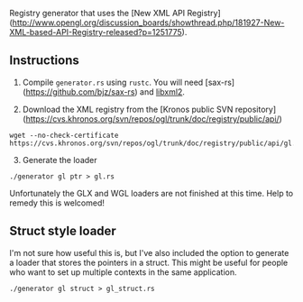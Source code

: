 Registry generator that uses the [New XML API Registry]
(http://www.opengl.org/discussion_boards/showthread.php/181927-New-XML-based-API-Registry-released?p=1251775).

## Instructions

1. Compile `generator.rs` using `rustc`. You will need [sax-rs]
   (https://github.com/bjz/sax-rs) and [libxml2](http://www.xmlsoft.org/).

2. Download the XML registry from the [Kronos public SVN repository]
   (https://cvs.khronos.org/svn/repos/ogl/trunk/doc/registry/public/api/)

~~~
wget --no-check-certificate https://cvs.khronos.org/svn/repos/ogl/trunk/doc/registry/public/api/gl.xml
~~~

3. Generate the loader

~~~
./generator gl ptr > gl.rs
~~~

Unfortunately the GLX and WGL loaders are not finished at this time. Help to
remedy this is welcomed!

## Struct style loader

I'm not sure how useful this is, but I've also included the option to generate
a loader that stores the pointers in a struct. This might be useful for people
who want to set up multiple contexts in the same application.

~~~
./generator gl struct > gl_struct.rs
~~~
